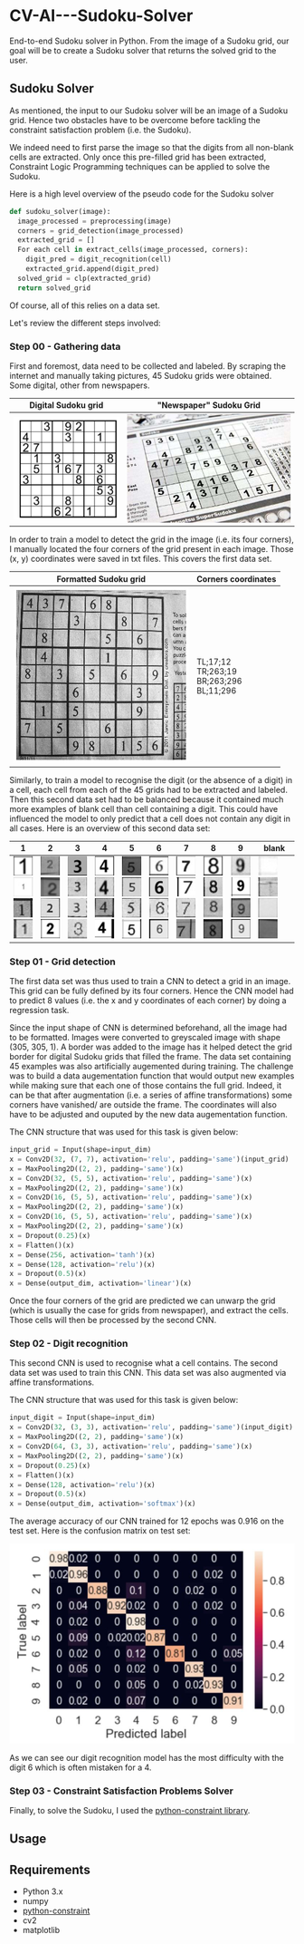 # CV-AI---Sudoku-Solver
End-to-end Sudoku solver in Python. From the image of a Sudoku grid, our goal will be to create a Sudoku solver that returns the solved grid to the user.

## Sudoku Solver
As mentioned, the input to our Sudoku solver will be an image of a Sudoku grid. Hence two obstacles have to be overcome before tackling the constraint satisfaction problem (i.e. the Sudoku).

We indeed need to first parse the image so that the digits from all non-blank cells are extracted. Only once this pre-filled grid has been extracted, Constraint Logic Programming techniques can be applied to solve the Sudoku. 

Here is a high level overview of the pseudo code for the Sudoku solver
```python
def sudoku_solver(image):
  image_processed = preprocessing(image)
  corners = grid_detection(image_processed)
  extracted_grid = []
  For each cell in extract_cells(image_processed, corners):
    digit_pred = digit_recognition(cell)
    extracted_grid.append(digit_pred)
  solved_grid = clp(extracted_grid)
  return solved_grid
```
Of course, all of this relies on a data set.

Let's review the different steps involved:
### Step 00 - Gathering data
First and foremost, data need to be collected and labeled. By scraping the internet and manually taking pictures, 45 Sudoku grids were obtained. Some digital, other from newspapers.

| Digital Sudoku grid | "Newspaper" Sudoku Grid |
| --- | --- |
|![Digital Sudoku grid](/Sudoku%20grids/original/Grid-01.png?raw=true "Digital Sudoku grid")  |  ![Newspaper Sudoku grid](/Sudoku%20grids/original/Grid-15.jpg?raw=true "Newspaper Sudoku grid")|

In order to train a model to detect the grid in the image (i.e. its four corners), I manually located the four corners of the grid present in each image. Those (x, y) coordinates were saved in txt files. This covers the first data set.


| Formatted Sudoku grid | Corners coordinates |
| --- | --- |
|![](/Sudoku%20grids/formatted/Grid-12.jpg?raw=true "Formatted Sudoku grid")  |    TL;17;12<br/>TR;263;19<br/>BR;263;296<br/>BL;11;296 |

Similarly, to train a model to recognise the digit (or the absence of a digit) in a cell, each cell from each of the 45 grids had to be extracted and labeled. Then this second data set had to be balanced because it contained much more examples of blank cell than cell containing a digit. This could have influenced the model to only predict that a cell does not contain any digit in all cases. Here is an overview of this second data set:


| 1 | 2 | 3 | 4 | 5 | 6 | 7 | 8 | 9 | blank |
| --- | --- | --- | --- | --- | --- | --- | --- | --- | --- |
|![](/digits/1/0_16.jpg?raw=true) ![](/digits/1/12_17.jpg?raw=true) ![](/digits/1/18_55.jpg?raw=true) ![](/digits/1/33_48.jpg?raw=true) |![](/digits/2/10_43.jpg?raw=true) ![](/digits/2/1_31.jpg?raw=true) ![](/digits/2/27_32.jpg?raw=true) ![](/digits/2/2_8.jpg?raw=true) |![](/digits/3/19_25.jpg?raw=true) ![](/digits/3/21_32.jpg?raw=true) ![](/digits/3/28_46.jpg?raw=true) ![](/digits/3/43_25.jpg?raw=true) |![](/digits/4/13_65.jpg?raw=true) ![](/digits/4/14_27.jpg?raw=true) ![](/digits/4/18_0.jpg?raw=true) ![](/digits/4/2_11.jpg?raw=true) |![](/digits/5/16_66.jpg?raw=true) ![](/digits/5/17_3.jpg?raw=true) ![](/digits/5/18_40.jpg?raw=true) ![](/digits/5/40_77.jpg?raw=true) |![](/digits/6/15_7.jpg?raw=true) ![](/digits/6/19_12.jpg?raw=true) ![](/digits/6/44_8.jpg?raw=true) ![](/digits/6/4_60.jpg?raw=true) |![](/digits/7/6_18.jpg?raw=true) ![](/digits/7/8_42.jpg?raw=true) ![](/digits/7/43_18.jpg?raw=true) ![](/digits/7/3_50.jpg?raw=true) |![](/digits/8/0_50.jpg?raw=true) ![](/digits/8/23_30.jpg?raw=true) ![](/digits/8/31_11.jpg?raw=true) ![](/digits/8/38_62.jpg?raw=true) |![](/digits/9/14_13.jpg?raw=true) ![](/digits/9/2_17.jpg?raw=true) ![](/digits/9/9_53.jpg?raw=true) ![](/digits/9/4_12.jpg?raw=true) |![](/digits/0/14_8.jpg?raw=true) ![](/digits/0/21_70.jpg?raw=true) ![](/digits/0/29_3.jpg?raw=true) ![](/digits/0/41_0.jpg?raw=true) |
### Step 01 - Grid detection
The first data set was thus used to train a CNN to detect a grid in an image. This grid can be fully defined by its four corners. Hence the CNN model had to predict 8 values (i.e. the x and y coordinates of each corner) by doing a regression task.

Since the input shape of CNN is determined beforehand, all the image had to be formatted. Images were converted to greyscaled image with shape (305, 305, 1). A border was added to the image has it helped detect the grid border for digital Sudoku grids that filled the frame. The data set containing 45 examples was also artificially augemented during training. The challenge was to build a data augementation function that would output new examples while making sure that each one of those contains the full grid. Indeed, it can be that after augmentation (i.e. a series of affine transformations) some corners have vanished/ are outside the frame. The coordinates will also have to be adjusted and ouputed by the new data augementation function.

The CNN structure that was used for this task is given below:
```Python
input_grid = Input(shape=input_dim)
x = Conv2D(32, (7, 7), activation='relu', padding='same')(input_grid)
x = MaxPooling2D((2, 2), padding='same')(x)
x = Conv2D(32, (5, 5), activation='relu', padding='same')(x)
x = MaxPooling2D((2, 2), padding='same')(x)
x = Conv2D(16, (5, 5), activation='relu', padding='same')(x)
x = MaxPooling2D((2, 2), padding='same')(x)
x = Conv2D(16, (5, 5), activation='relu', padding='same')(x)
x = MaxPooling2D((2, 2), padding='same')(x)
x = Dropout(0.25)(x)
x = Flatten()(x)
x = Dense(256, activation='tanh')(x)
x = Dense(128, activation='relu')(x)
x = Dropout(0.5)(x)
x = Dense(output_dim, activation='linear')(x)
```

Once the four corners of the grid are predicted we can unwarp the grid (which is usually the case for grids from newspaper), and extract the cells. Those cells will then be processed by the second CNN.
### Step 02 - Digit recognition
This second CNN is used to recognise what a cell contains. The second data set was used to train this CNN. This data set was also augmented via affine transformations.

The CNN structure that was used for this task is given below:
```Python
input_digit = Input(shape=input_dim)
x = Conv2D(32, (3, 3), activation='relu', padding='same')(input_digit)
x = MaxPooling2D((2, 2), padding='same')(x)
x = Conv2D(64, (3, 3), activation='relu', padding='same')(x)
x = MaxPooling2D((2, 2), padding='same')(x)
x = Dropout(0.25)(x)
x = Flatten()(x)
x = Dense(128, activation='relu')(x)
x = Dropout(0.5)(x)
x = Dense(output_dim, activation='softmax')(x)
```

The average accuracy of our CNN trained for 12 epochs was 0.916 on the test set. Here is the confusion matrix on test set:

![](/CM-digit.JPG?raw=true)

As we can see our digit recognition model has the most difficulty with the digit 6 which is often mistaken for a 4.

### Step 03 - Constraint Satisfaction Problems Solver
Finally, to solve the Sudoku, I used the [python-constraint library](https://pypi.org/project/python-constraint/).

## Usage
## Requirements
- Python 3.x
- numpy
- [python-constraint](https://pypi.org/project/python-constraint/)
- cv2
- matplotlib

